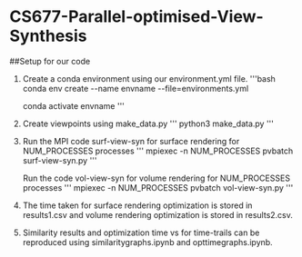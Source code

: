 # CS677-Parallel-optimised-View-Synthesis

##Setup for our code

1. Create a conda environment using our environment.yml file.
   '''bash
   conda env create --name envname --file=environments.yml 

   conda activate envname 
   '''
2. Create viewpoints using make_data.py
  '''
   python3 make_data.py
   '''

4. Run the MPI code surf-view-syn for surface rendering for NUM_PROCESSES processes
   '''
    mpiexec -n NUM_PROCESSES pvbatch surf-view-syn.py
   '''
   
   Run the code vol-view-syn for volume rendering for NUM_PROCESSES processes
   '''
    mpiexec -n NUM_PROCESSES pvbatch vol-view-syn.py
   '''

6. The time taken for surface rendering optimization is stored in results1.csv and volume rendering optimization is stored in results2.csv.
   
7. Similarity results and optimization time vs for time-trails can be reproduced using similaritygraphs.ipynb and opttimegraphs.ipynb.
